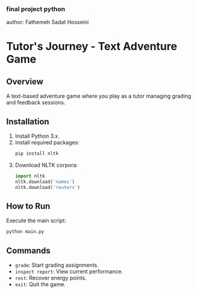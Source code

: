 ### final project python
author: Fathemeh Sadat Hosseini

# Tutor's Journey - Text Adventure Game

## Overview
A text-based adventure game where you play as a tutor managing grading and feedback sessions.

## Installation
1. Install Python 3.x.
2. Install required packages:
   ```bash
   pip install nltk
   ```
3. Download NLTK corpora:
   ```python
   import nltk
   nltk.download('names')
   nltk.download('reuters')
   ```

## How to Run
Execute the main script:
```bash
python main.py
```

## Commands
- `grade`: Start grading assignments.
- `inspect report`: View current performance.
- `rest`: Recover energy points.
- `exit`: Quit the game.
